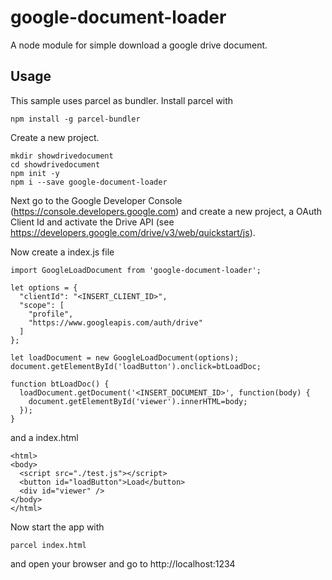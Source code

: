 # google-document-loader
A node module for simple download a google drive document.

## Usage

This sample uses parcel as bundler. Install parcel with
```
npm install -g parcel-bundler
```


Create a new project.

```
mkdir showdrivedocument
cd showdrivedocument
npm init -y
npm i --save google-document-loader
```

Next go to the Google Developer Console (https://console.developers.google.com) and create a new project, a OAuth Client Id and activate the Drive API (see https://developers.google.com/drive/v3/web/quickstart/js).

Now create a index.js file

```
import GoogleLoadDocument from 'google-document-loader';

let options = {
  "clientId": "<INSERT_CLIENT_ID>",
  "scope": [
    "profile",
    "https://www.googleapis.com/auth/drive"
  ]
};

let loadDocument = new GoogleLoadDocument(options);
document.getElementById('loadButton').onclick=btLoadDoc;

function btLoadDoc() {
  loadDocument.getDocument('<INSERT_DOCUMENT_ID>', function(body) {
    document.getElementById('viewer').innerHTML=body;
  });
}
```

and a index.html

```
<html>
<body>
  <script src="./test.js"></script>
  <button id="loadButton">Load</button>
  <div id="viewer" />
</body>
</html>
```

Now start the app with

```
parcel index.html
```

and open your browser and go to http://localhost:1234
